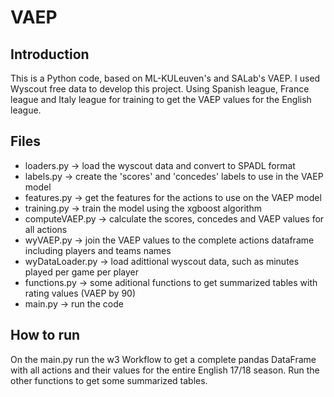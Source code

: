 # VAEP

## Introduction
This is a Python code, based on ML-KULeuven's and SALab's VAEP. I used Wyscout free data to develop this project. Using Spanish league, France league and Italy league for training to get the VAEP values for the English league.
## Files
- loaders.py -> load the wyscout data and convert to SPADL format
- labels.py -> create the 'scores' and 'concedes' labels to use in the VAEP model
- features.py -> get the features for the actions to use on the VAEP model
- training.py -> train the model using the xgboost algorithm
- computeVAEP.py -> calculate the scores, concedes and VAEP values for all actions
- wyVAEP.py -> join the VAEP values to the complete actions dataframe including players and teams names
- wyDataLoader.py -> load adittional wyscout data, such as minutes played per game per player
- functions.py -> some aditional functions to get summarized tables with rating values (VAEP by 90)
- main.py -> run the code
## How to run
On the main.py run the w3 Workflow to get a complete pandas DataFrame with all actions and their values for the entire English 17/18 season.
Run the other functions to get some summarized tables.
